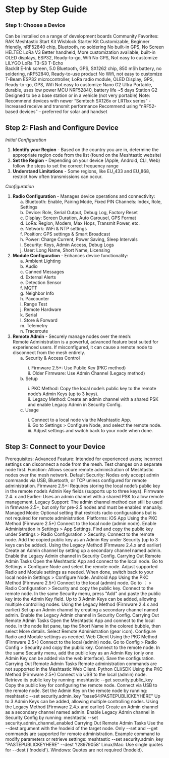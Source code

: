 # Step by Step Guide

### **Step 1: Choose a Device**
Can be installed on a range of development boards
Community Favorites:
  RAK Meshtastic Start Kit
    Wisblock Starter Kit
      Customizable, Beginner friendly, nRF52840 chip, Bluetooth, no soldering
      No built-in GPS, No Screen
    HELTEC LoRa V3
      Better handheld, More customization available, built-in OLED displays, ESP32, Ready-to-go, Wifi
      No GPS, Not easy to customize
    LILYGO LoRa T3-S3
      T-Echo	
        Backlit E-Ink screen, 5.0 Bluetooth, GPS, SX1262 chip, 850 mSh battery, no soldering, nRF52840, Ready-to-use product
        No Wifi, not easy to customize
      T-Beam 
        ESP32 microcontroller, LoRa radio module, OLED Display, GPS, Ready-to-go, GPS, Wifi
        Not easy to customize
      Nano G2 Ultra
        Portable, durable, uses low power MCU NRF52840, battery life ~5 days
      Station G2
        Designed to be a base station or in a vehicle (not very portable)
Note: 
Recommend devices with newer “Semtech SX126x or LR11xx series”
  -Increased receive and transmit performance
Recommend using “nRF52-based devices” – preferred for solar and handset

## Step 2: Flash and Configure Device
*Initial Configuration*
1) **Identify your Region** - Based on the country you are in, determine the appropriate region code from the list (found on the Meshtastic website)
2) **Set the Region** - Depending on your device (Apple, Android, CLI, Web) follow the steps to set the correct frequency range
3) **Understand Limitations** - Some regions, like EU_433 and EU_868, restrict how often transmissions can occur.

*Configuration*
1) **Radio Configuration** - Manages device operations and connectivity:<ul>
  a. Bluetooth: Enable, Pairing Mode, Fixed PIN Channels: Index, Role, Settings <br>
  b. Device: Role, Serial Output, Debug Log, Factory Reset <br>
  c. Display: Screen Duration, Auto Carousel, GPS Format <br>
  d. LoRa: Region, Modem, Max Hops, Transmit Power, etc. <br>
  e. Network: WiFi & NTP settings <br>
  f. Position: GPS settings & Smart Broadcast <br>
  h. Power: Charge Current, Power Saving, Sleep Intervals <br>
  i. Security: Keys, Admin Access, Debug Logs <br>
  j. User: Long Name, Short Name, Licensing <br></ul>
2) **Module Configuration** - Enhances device functionality:<ul>
a. Ambient Lighting<br>
b. Audio<br>
c. Canned Messages<br>
d. External Alerts<br>
e. Detection Sensor<br>
f. MQTT<br>
g. Neighbor Info<br>
h. Paxcounter<br>
i. Range Test<br>
j. Remote Hardware<br>
k. Serial<br>
l. Store & Forward<br>
m. Telemetry<br>
n. Traceroute <br></ul>
3) **Remote Admin** - Securely manage nodes over the mesh:<br>
Remote Administration is a powerful, advanced feature best suited for experienced users. If misconfigured, it can cause a remote node to disconnect from the mesh entirely. <ul>
a. Security & Access Control<br><ul>
i. Firmware 2.5+: Use Public Key (PKC method)<br>
ii. Older Firmware: Use Admin Channel (Legacy method)<br></ul>
b. Setup<br><ul>
i. PKC Method: Copy the local node’s public key to the remote node’s Admin Keys (up to 3 keys).<br>
ii. Legacy Method: Create an admin channel with a shared PSK and enable Legacy Admin in Security Config.<br></ul>
c. Usage<br><ul>
i. Connect to a local node via the Meshtastic App.<br>
ii. Go to Settings > Configure Node, and select the remote node.<br>
iii. Adjust settings and switch back to your node when done.<br></ul></ul>

## Step 3: Connect to your Device
Prerequisites: 
  Advanced Feature: Intended for experienced users; incorrect settings can disconnect a node from the mesh. Test changes on a separate node first.
  Function: Allows secure remote administration of Meshtastic nodes over the mesh network.
  Default Security: Nodes only accept admin commands via USB, Bluetooth, or TCP unless configured for remote administration.
  Firmware 2.5+: Requires storing the local node’s public key in the remote node’s Admin Key fields (supports up to three keys).
  Firmware 2.4. x and Earlier: Uses an admin channel with a shared PSK to allow remote management.
  Legacy Support: The admin channel method can still be used in firmware 2.5+, but only for pre-2.5 nodes and must be enabled manually.
  Managed Mode: Optional setting that restricts radio configurations but is not required for remote administration.
Platforms:
  iOS App
    Using the PKC Method (Firmware 2.5+)
      Connect to the local node (admin node).
      Enable Administration in Settings > App Settings.
      Find and copy the public key under Settings > Radio Configuration > Security.
      Connect to the remote node.
      Add the copied public key as an Admin Key under Security (up to 3 keys can be added).
    Using the Legacy Method (Firmware 2.4.x and earlier)
      Create an Admin channel by setting up a secondary channel named admin.	
      Enable the Legacy Admin channel in Security Config.
    Carrying Out Remote Admin Tasks
      Open the Meshtastic App and connect to the local node.
      Go to Settings > Configure Node and select the remote node.
      Adjust supported Radio and Module settings as needed.
      When done, switch back to your local node in Settings > Configure Node.
  Android App
    Using the PKC Method (Firmware 2.5+)
Connect to the local (admin) node.
Go to ⋮ > Radio Configuration > Security and copy the public key.
Connect to the remote node.
In the same Security menu, press "Add" and paste the public key into the Admin Key field.
Up to 3 Admin Keys can be added, allowing multiple controlling nodes.
Using the Legacy Method (Firmware 2.4.x and earlier)
Set up an Admin channel by creating a secondary channel named admin.
Enable the Legacy Admin channel in Security Config.
Carrying Out Remote Admin Tasks
Open the Meshtastic App and connect to the local node.
In the node list pane, tap the Short Name in the colored bubble, then select More details.
Select Remote Administration (gear icon).
Configure Radio and Module settings as needed.
Web Client
Using the PKC Method (Firmware 2.5+)
Connect to the local (admin) node.
Go to Config > Radio Config > Security and copy the public key.
Connect to the remote node.
In the same Security menu, add the public key as an Admin Key (only one Admin Key can be added via the web interface).
Save the configuration.
Carrying Out Remote Admin Tasks
Remote administration commands are not supported in the Meshtastic Web Client.
Python CLI/SDK
Using the PKC Method (Firmware 2.5+)
Connect via USB to the local (admin) node.
Retrieve its public key by running: 
meshtastic --get security.public_key
Copy the public key for configuring the remote node.
Connect via USB to the remote node.
Set the Admin Key on the remote node by running:
meshtastic --set security.admin_key "base64:PASTEPUBLICKEYHERE"
Up to 3 Admin Keys can be added, allowing multiple controlling nodes.
Using the Legacy Method (Firmware 2.4.x and earlier)
Create an Admin channel as a secondary channel named admin.
Enable Legacy Admin channel in Security Config by running:
meshtastic --set security.admin_channel_enabled
Carrying Out Remote Admin Tasks
Use the --dest argument with the !nodeid of the target node.
Only --set and --get commands are supported for remote administration.
Example command to modify parameters or retrieve settings:
meshtastic --set security.admin_key "PASTEPUBLICKEYHERE" --dest '!28979058'
Linux/Mac: Use single quotes for --dest ('!nodeid').
Windows: Quotes are not required (!nodeid).





